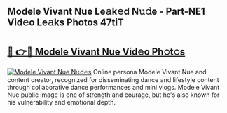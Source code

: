 ## Modele Vivant Nue Le𝚊k𝚎d N𝚞𝚍e - Part-NE1 Vid𝚎o Le𝚊ks Photos 47tiT

# <h2><a href="http://fb2nv8.evod.top/?m=Modele+Vivant+Nue">🔗 👉🔴 Modele Vivant Nue Vid𝚎o Ph𝚘t𝚘s</a></h2>

[![Modele Vivant Nue N𝚞d𝚎s](https://i.imgur.com/8V9OHl7.gif)](http://fb2nv8.evod.top/?m=Modele+Vivant+Nue)
Online persona Modele Vivant Nue and content creator, recognized for disseminating dance and lifestyle content through collaborative dance performances and mini vlogs. Modele Vivant Nue public image is one of strength and courage, but he's also known for his vulnerability and emotional depth. 
